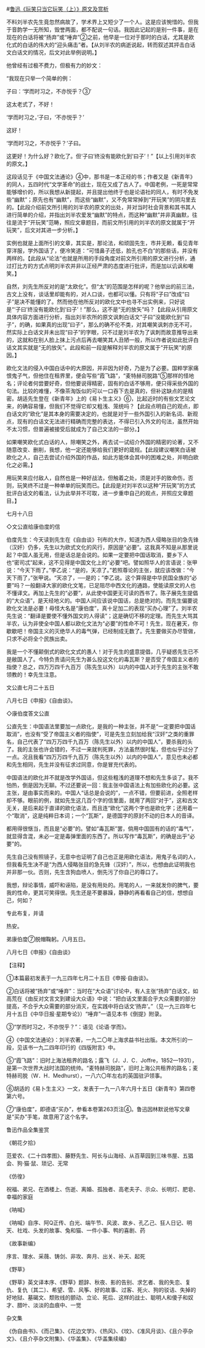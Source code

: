 #[鲁迅《玩笑只当它玩笑（上）》原文及赏析](https://www.vrrw.net/wx/8464.html)

不料刘半农先生竟忽然病故了，学术界上又短少了一个人。这是应该惋惜的。但我于音韵学一无所知，毁誉两面，都不配说一句话。我因此记起的是别一件事，是在现在的白话将被“扬弃”或“唾弃”②之前，他早是一位对于那时的白话，尤其是欧化式的白话的伟大的“迎头痛击”者。【从刘半农的病逝说起，转而叙述其抨击白话文白话文的情况，后文对此举例说明。】



他曾经有过极不费力，但极有力的妙文：

“我现在只举一个简单的例：

子曰：‘学而时习之，不亦悦乎？③’

这太老式了，不好！

‘学而时习之，’子曰，‘不亦悦乎？’

这好！

‘学而时习之，不亦悦乎？’子曰。

这更好！为什么好？欧化了。但‘子曰’终没有能欧化到‘曰子’！”【以上引用刘半农的原文。】

这段话见于《中国文法通论》④中，那书是一本正经的书；作者又是《新青年》的同人，五四时代“文学革命”的战士，现在又成了古人了。中国老例，一死是常常能够增价的，所以我想从新提起，并且提出他终于也是论语社的同人，有时不免发些“幽默”；原先也有“幽默”，而这些“幽默”，又不免常常掉到“开玩笑”的阴沟里去的。【此段介绍前文所引用的刘半农的原文的出处，并对当时社会背景和其书其人进行简单的介绍，并指出刘半农爱发“幽默”的特点，而这种“幽默”并非真幽默，往往是流于“开玩笑”范畴，照应文章题目，而前文所引用的刘半农的原文就属于“开玩笑”，后文对其进一步分析。】

实例也就是上面所引的文章，其实是，那论法，和顽固先生，市井无赖，看见青年穿洋服，学外国话了，便冷笑道：“可惜鼻子还低，脸孔也不白”的那些话，并没有两样的。【此段从“论法”也就是所用的手段角度对前文所引用的原文进行分析，通过打比方的方式点明刘半农并非以正经严肃的态度进行批评，而是加以讥讽和嘲笑。】

自然，刘先生所反对的是“太欧化”。但“太”的范围是怎样的呢？他举出的前三法，古文上没有，谈话里却能有的，对人口谈，也都可以懂。只有将“子曰”改成“曰子”是决不能懂的了。然而他在他所反对的欧化文中也寻不出实例来，只好说是“‘子曰’终没有能欧化到‘曰子’！”那么，这不是“无的放矢”吗？【此段从引用原文具体内容方面进行分析，指出刘半农所的原文讽刺白话文“子曰”没能欧化到“曰子”，的确，如果真的出现“曰子”，那么的确不伦不类，对其嘲笑讽刺亦无不可，然实际上白话文并未出现“曰子”的字眼，只不过是刘半农为了讽刺而故意推导出来的，这就和在别人脸上抹上污点后再去嘲笑其人丑陋一般，所以作者说如此批评白话文其实就是“无的放矢”。此段和前一段是解释刘半农的原文属于“开玩笑”的原因。】

欧化文法的侵入中国白话中的大原因，并非因为好奇，乃是为了必要。国粹学家痛恨鬼子气，但他住在租界里，便会写些“霞飞路”，“麦特赫司脱路”⑤那样的怪地名；评论者何尝要好奇，但他要说得精密，固有的白话不够用，便只得采些外国的句法。比较的难懂，不像茶淘饭似的可以一口吞下去是真的，但补这缺点的是精密。胡适先生登在《新青年》上的《易卜生主义》⑥，比起近时的有些文艺论文来，的确容易懂，但我们不觉得它却又粗浅、笼统吗？【此段点明自己的观点，即白话文的“欧化”是其本身的需要决定的，也就是对于一些外国引入的新名词、新观点，现有的白话文无法进行精确而完整的表达，不得已引入外文的句法，虽然开始不太习惯，但普遍被接受后就成为了自己文法的一部分。】

如果嘲笑欧化式白话的人，除嘲笑之外，再去试一试绍介外国的精密的论著，又不随意改变、删削，我想，他一定还能够给我们更好的箴规。【此段建议嘲笑白话被欧化之人，自己去尝试介绍外国的作品，如此方能体会其中的困难之处，并明白欧化之必需。】

用玩笑来应付敌人，自然也是一种好战法，但触着之处，须是对手的致命伤，否则，玩笑终不过是一种单单的玩笑而已。【此段是对刘半农以这种“开玩笑”的方式批评白话文的看法，认为此举并不可取，进一步重申自己的观点，并照应文章题目。】

七月十八日





◇文公直给康伯度的信

伯度先生：今天读到先生在《自由谈》刊布的大作，知道为西人侵略张目的急先锋（汉奸）仍多，先生以为欧式文化的风行，原因是“必要”。这我真不知是从那里说起？中国人虽无用，但是话总是会说的。如果一定要把中国话取消，要乡下人也“密司忒”起来，这不见得是中国文化上的“必要”吧。譬如照华人的言语说：张甲说：“今天下雨了。”李乙说：“是的，天凉了。”若照尊论的主张，就应该改做：“今天下雨了，”张甲说。“天凉了，──是的；”李乙说。这个算得是中华民国全族的“必要”吗？一般翻译大家的欧化文笔，已足阻尽中西文化的通路，使能读原文的人也不懂译文。再加上先生的“必要”，从此使中国更无可读的西书了。陈子展先生提倡的“大众语”，是天经地义的。中国人间应该说中国话，总是绝对的。而先生偏要说欧化文法是必要！毋怪大名是“康伯度”，真十足加二的表现“买办心理”了。刘半农先生说：“翻译是要使不懂外国文的人得读”；这是确切不移的定理。而先生大骂其半农，认为非使全中国人都以欧化文法为“必要”的性命不可！先生，现在暑天，你歇歇吧！帝国主义的灭绝华人的毒气弹，已经制成无数了。先生要做买办尽管做，只求不必将全个民族出卖。

我是一个不懂颠倒式的欧化文式的愚人！对于先生的盛意提倡，几乎疑惑先生已不是敝国人了。今特负责请问先生为甚么投这文化的毒瓦斯？是否受了帝国主义者的指使？总之，四万万四千九百万（陈先生以外）以内的中国人对于先生的主张不敢领教的！幸先生注意。

文公直七月二十五日

八月七日《申报》《自由谈》。



◇康伯度答文公直

公直先生：中国语法里要加一点欧化，是我的一种主张，并不是“一定要把中国话取消”，也没有“受了帝国主义者的指使”，可是先生立刻加给我“汉奸”之类的重罪名，自己代表了“四万万四千九百万（陈先生以外）以内的中国人”，要杀我的头了。我的主张也许会错的，不过一来就判死罪，方法虽然很时髦，但也似乎过分了一点。况且我看“四万万四千九百万（陈先生以外）以内的中国人”，意见也未必都和先生相同，先生并没有征求过同意，你是冒充代表的。

中国语法的欧化并不就是改学外国话，但这些粗浅的道理不想和先生多谈了。我不怕热，倒是因为无聊。不过还要说一回：我主张中国语法上有加些欧化的必要。这主张，是由事实而来的。中国人“话总是会说的”，一点不错，但要前进，全照老样却不够。眼前的例，就如先生这几百个字的信里面，就用了两回“对于”，这和古文无关，是后来起于直译的欧化语法，而且连“欧化”这两个字也是欧化字；还用着一个“取消”，这是纯粹日本词；一个“瓦斯”，是德国字的原封不动的日本人的音译。

都用得很惬当，而且是“必要”的。譬如“毒瓦斯”罢，倘用中国固有的话的“毒气”，就显得含混，未必一定是毒弹里面的东西了。所以写作“毒瓦斯”，的确是出乎“必要”的。

先生自己没有照镜子，无意中也证明了自己也正是用欧化语法，用鬼子名词的人，但我看先生决不是“为西人侵略张目的急先锋（汉奸）”，所以，也想由此证明我也并非那一伙。否则，先生含狗血喷人，倒先污了你自己的尊口了。

我想，辩论事情，威吓和诬陷，是没有用处的。用笔的人，一来就发你的脾气，要我的性命，更其可笑得很。先生还是不要暴躁，静静的再看看自己的信，想想自己，何如？

专此布复，并请

热安。

弟康伯度⑦脱帽鞠躬。八月五日。

八月七日《申报》《自由谈》



【注释】

①本篇最初发表于一九三四年七月二十五日《申报·自由谈》。

②白话将被“扬弃”或“唾弃”：当时在“大众语”讨论中，有人主张“扬弃”白话文，如高荒在《由反对文言文到建设大众语》中说：“把白话文里面合乎大众需要的部分提高，不合乎大众需要的部分消灭，在实践中将白话文‘扬弃’。”（见一九三四年七月十五日《中华日报·星期专论》）“唾弃”一语见本书《倒提》附录。

③“学而时习之，不亦悦乎？”：语见《论语·学而》。

④《中国文法通论》：刘半农著，一九二〇年上海求益书社出版。本文所引的一段，见该书一九二四年印行的《四版附言》中。

⑤“霞飞路”：旧时上海法租界的路名；露飞（J．J．C．Joffre，1852—1931），是第一次世界大战时法国的统帅。“麦特赫司脱路”，旧时上海公共租界的路名；麦特赫司脱（W．H．Medhurst），一八六〇年左右的英国驻沪领事。

⑥胡适的《易卜生主义》一文，发表于一九一八年六月十五日《新青年》第四卷第六号。

⑦“康伯度”，即德语“买办”，参看本卷第263页注④。鲁迅因林默说他写文章是“买办”手笔，故意用了这个名字。

鲁迅作品全集鉴赏

《朝花夕拾》

范爱农、《二十四孝图》、藤野先生、阿长与山海经、从百草园到三味书屋、五猖会、狗·猫·鼠、琐记、无常

《仿徨》

祝福、弟兄、在酒楼上、伤逝、离婚、孤独者、高老夫子、示众、长明灯、肥皂、幸福的家庭

《呐喊》

《呐喊》自序、阿Q正传、白光、端午节、风波、故乡、孔乙己、狂人日记、明天、社戏、头发的故事、兔和猫、一件小事、鸭的喜剧、药

《故事新编》

序言、理水、采薇、铸剑、非攻、奔月、出关、补天、起死

《野草》

《野草》英文译本序、《野草》题辞、秋夜、影的告别、求乞者、我的失恋、复仇、复仇〔其二〕、希望、雪、风筝、好的故事、过客、死火、狗的驳诘、失掉的好地狱、墓碣文、颓败线的颤动、立论、死后、这样的战士、聪明人和傻子和奴才、腊叶、淡淡的血痕中、一觉

杂文集

《伪自由书》、《而己集》、《花边文学》、《热风》、《坟》、《准风月谈》、《且介亭杂文》、《且介亭杂文附集》、《华盖集》、《华盖集续编》

